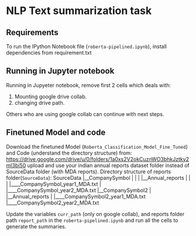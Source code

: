 # NLP Text summarization task

## Requirements

To run the IPython Notebook file (`roberta-pipelined.ipynb`), 
install dependencies from requirement.txt
## Running in Jupyter notebook 
Running in Jupyeter notebook, remove first 2 cells which deals with:
1. Mounting google drive collab.
2. changing drive path.

Others who are using google collab can continue with next steps.
## Finetuned Model and code

Download the finetuned Model (`Roberta_Classification_Model_Fine_Tuned`) and Code (understand the directory structure) from: 
https://drive.google.com/drive/u/0/folders/1a0xs2V2okCuznWO3bhkJztky2mI3bi50
upload and use your indian annual reports dataset folder instead of SourceData folder (with MDA reports).
Directory structure of reports folder(`SourceData`):
SourceData
|__CompanySymbol
|      |
|      |__Annual_reports
|            |
|            |____CompanySymbol_year1_MDA.txt
|            |____CompanySymbol_year2_MDA.txt
|__CompanySymbol2
      |
      |__Annual_reports
            |
            |____CompanySymbol2_year1_MDA.txt
            |____CompanySymbol2_year2_MDA.txt


Update the variables  `curr_path` (only on google collab), and reports folder path `report_path` in the `roberta-pipelined.ipynb` and run all the cells to generate the summaries.
